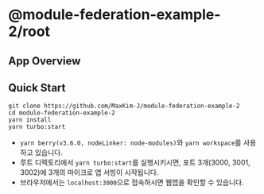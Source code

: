 # @module-federation-example-2/root

## App Overview

## Quick Start

```shell
git clone https://github.com/MaxKim-J/module-federation-example-2
cd module-federation-example-2
yarn install
yarn turbo:start
```

- `yarn berry(v3.6.0, nodeLinker: node-modules)`와 `yarn workspace`를 사용하고 있습니다.
- 루트 디렉토리에서 `yarn turbo:start`를 실행시키시면, 포트 3개(3000, 3001, 3002)에 3개의 마이크로 앱 서빙이 시작됩니다.
- 브라우저에서는 `localhost:3000`으로 접속하시면 웹앱을 확인할 수 있습니다.
